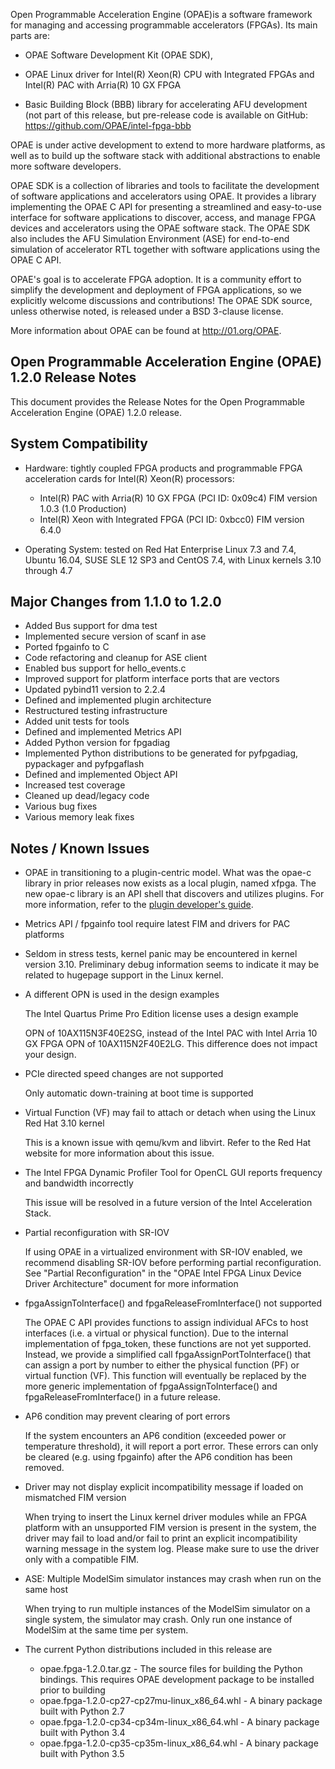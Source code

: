 Open Programmable Acceleration Engine (OPAE)is a software framework for managing and accessing programmable accelerators (FPGAs). Its main parts are:

-   OPAE Software Development Kit (OPAE SDK),

-   OPAE Linux driver for Intel(R) Xeon(R) CPU with Integrated FPGAs and Intel(R) PAC with Arria(R) 10 GX FPGA

-   Basic Building Block (BBB) library for accelerating AFU
    development (not part of this release, but pre-release code is
    available on GitHub: https://github.com/OPAE/intel-fpga-bbb

OPAE is under active development to extend to more hardware platforms, as well as to build up the software stack with additional abstractions to enable more software developers.

OPAE SDK is a collection of libraries and tools to facilitate the development of software applications and accelerators using OPAE. It provides a library implementing the OPAE C API for presenting a streamlined and easy-to-use interface for software applications to discover, access, and manage FPGA devices and accelerators using the OPAE software stack. The OPAE SDK also includes the AFU Simulation Environment (ASE) for end-to-end simulation of accelerator RTL together with software applications using the OPAE C API.

OPAE\'s goal is to accelerate FPGA adoption. It is a community effort to simplify the development and deployment of FPGA applications, so we explicitly welcome discussions and contributions! The OPAE SDK source, unless otherwise noted, is released under a BSD 3-clause license.

More information about OPAE can be found
at http://01.org/OPAE.

Open Programmable Acceleration Engine (OPAE) 1.2.0 Release Notes
-----------------------------------------------------------------

This document provides the Release Notes for the Open Programmable
Acceleration Engine (OPAE) 1.2.0 release.

System Compatibility
--------------------

-   Hardware: tightly coupled FPGA products and programmable FPGA
    acceleration cards for Intel(R) Xeon(R) processors:
    - Intel(R) PAC with Arria(R) 10 GX FPGA (PCI ID: 0x09c4) FIM version 1.0.3 (1.0 Production)
    - Intel(R) Xeon with Integrated FPGA (PCI ID: 0xbcc0) FIM version 6.4.0

-   Operating System: tested on Red Hat Enterprise Linux 7.3 and 7.4, Ubuntu 16.04, 
    SUSE SLE 12 SP3 and CentOS 7.4, with Linux kernels 3.10 through 4.7

Major Changes from 1.1.0 to 1.2.0
----------------------------------

- Added Bus support for dma test
- Implemented secure version of scanf in ase
- Ported fpgainfo to C
- Code refactoring and cleanup for ASE client
- Enabled bus support for hello_events.c
- Improved support for platform interface ports that are vectors
- Updated pybind11 version to 2.2.4
- Defined and implemented plugin architecture
- Restructured testing infrastructure
- Added unit tests for tools
- Defined and implemented Metrics API
- Added Python version for fpgadiag
- Implemented Python distributions to be generated for pyfpgadiag, pypackager and pyfpgaflash
- Defined and implemented Object API
- Increased test coverage
- Cleaned up dead/legacy code
- Various bug fixes
- Various memory leak fixes

Notes / Known Issues
--------------------
-   OPAE in transitioning to a plugin-centric model. What was the opae-c library in
prior releases now exists as a local plugin, named xfpga. The new opae-c library
is an API shell that discovers and utilizes plugins. For more information, refer
to the [plugin developer's guide](https://opae.github.io/latest/docs/fpga_api/plug_guide/readme.html). 

-   Metrics API / fpgainfo tool require latest FIM and drivers for PAC platforms

-   Seldom in stress tests, kernel panic may be encountered in kernel version 3.10. Preliminary debug information seems to indicate it may be related to hugepage support in the Linux kernel.

-   A different OPN is used in the design examples

    The Intel Quartus Prime Pro Edition license uses a design example

    OPN of 10AX115N3F40E2SG, instead of the Intel PAC with Intel Arria
    10 GX FPGA OPN of 10AX115N2F40E2LG. This difference does not impact
    your design.

-   PCIe directed speed changes are not supported

    Only automatic down-training at boot time is supported

-   Virtual Function (VF) may fail to attach or detach when using the
    Linux Red Hat 3.10 kernel
    
    This is a known issue with qemu/kvm and libvirt. Refer to the Red
    Hat website for more information about this issue.

-   The Intel FPGA Dynamic Profiler Tool for OpenCL GUI reports
    frequency and bandwidth incorrectly

    This issue will be resolved in a future version of the Intel
    Acceleration Stack.

- Partial reconfiguration with SR-IOV

  If using OPAE in a virtualized environment with SR-IOV enabled, we recommend disabling SR-IOV before performing partial reconfiguration. See "Partial Reconfiguration" in the "OPAE Intel FPGA Linux Device Driver Architecture" document for more information

- fpgaAssignToInterface() and fpgaReleaseFromInterface() not supported

  The OPAE C API provides functions to assign individual AFCs to host interfaces (i.e. a virtual or physical function). Due to the internal implementation of fpga_token, these functions are not yet supported. Instead, we provide a simplified call fpgaAssignPortToInterface() that can assign a port by number to either the physical function (PF) or virtual function (VF). This function will eventually be replaced by the more generic implementation of fpgaAssignToInterface() and fpgaReleaseFromInterface() in a future release.


- AP6 condition may prevent clearing of port errors

  If the system encounters an AP6 condition (exceeded power or temperature threshold), it will report a port error. These errors can only be cleared (e.g. using fpgainfo) after the AP6 condition has been removed.

- Driver may not display explicit incompatibility message if loaded on mismatched FIM version

  When trying to insert the Linux kernel driver modules while an FPGA platform with an unsupported FIM version is present in the system, the driver may fail to load and/or fail to print an explicit incompatibility warning message in the system log. Please make sure to use the driver only with a compatible FIM.

- ASE: Multiple ModelSim simulator instances may crash when run on the same host

    When trying to run multiple instances of the ModelSim simulator on a single system, the simulator may crash. Only run one instance of ModelSim at the same time per system.

-   The current Python distributions included in this release are
    -  opae.fpga-1.2.0.tar.gz - The source files for building the Python bindings. This requires OPAE development package to be installed prior to building
    -  opae.fpga-1.2.0-cp27-cp27mu-linux_x86_64.whl - A binary package built with Python 2.7
    -  opae.fpga-1.2.0-cp34-cp34m-linux_x86_64.whl - A binary package built with Python 3.4
    -  opae.fpga-1.2.0-cp35-cp35m-linux_x86_64.whl - A binary package built with Python 3.5

